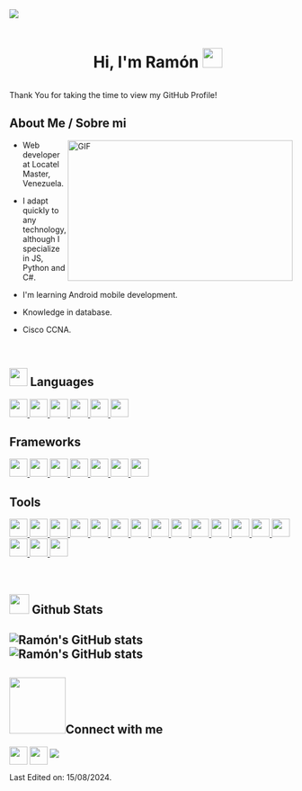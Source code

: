 
<img src="https://user-images.githubusercontent.com/73097560/115834477-dbab4500-a447-11eb-908a-139a6edaec5c.gif">
<div id="user-content-toc">
  <ul align="center">
    <summary><h1 style="display: inline-block">Hi, I'm Ramón <img src="https://media.giphy.com/media/hvRJCLFzcasrR4ia7z/giphy.gif" width="35"></h1></summary>
  </ul>
</div>



  <div size='20px'>Thank You for taking the time to view my GitHub Profile!</div>

<h2> About Me / Sobre mi </h2>

<p><img align="right" height="250" width="400" alt="GIF" src="https://github.com/JayantGoel001/JayantGoel001/blob/master/GIF/code.gif" /></p>

- Web developer at Locatel Master, Venezuela.

- I adapt quickly to any technology, although I specialize in JS, Python and C#.

- I'm learning Android mobile development.
  
- Knowledge in database.
  
- Cisco CCNA.

<br>

<h2> <img src = "https://media2.giphy.com/media/QssGEmpkyEOhBCb7e1/giphy.gif?cid=ecf05e47a0n3gi1bfqntqmob8g9aid1oyj2wr3ds3mg700bl&rid=giphy.gif" width = 32px> Languages </h2>
<a href= https://github.com/Infamousray64?tab=repositories > <img width ='32px' src ='https://upload.wikimedia.org/wikipedia/commons/0/06/Kotlin_Icon.svg'> </a>
<a href= https://github.com/Infamousray64?tab=repositories > <img width ='32px' src ='https://raw.githubusercontent.com/rahulbanerjee26/githubAboutMeGenerator/main/icons/python.svg'> </a>
<a href= https://github.com/Infamousray64?tab=repositories > <img width ='32px' src ='https://raw.githubusercontent.com/rahulbanerjee26/githubAboutMeGenerator/main/icons/javascript.svg'> </a>
<a href= https://github.com/Infamousray64?tab=repositories > <img width ='32px' src ='https://github.com/rahulbanerjee26/githubProfileReadmeGenerator/blob/main/icons/csharp.svg'> </a>
<a href= https://github.com/Infamousray64?tab=repositories > <img width ='32px' src ='https://raw.githubusercontent.com/rahulbanerjee26/githubAboutMeGenerator/main/icons/css.svg'> </a>
<a href= https://github.com/Infamousray64?tab=repositories > <img width ='32px' src ='https://raw.githubusercontent.com/rahulbanerjee26/githubAboutMeGenerator/main/icons/html.svg'> </a>



<h2> Frameworks  </h2>
<a href= https://github.com/Infamousray64?tab=repositories > <img width ='32px' src ='https://github.com/rahulbanerjee26/githubProfileReadmeGenerator/blob/main/icons/flask.svg'> </a>
<a href= https://github.com/Infamousray64?tab=repositories > <img width ='32px' src ='https://github.com/rahulbanerjee26/githubProfileReadmeGenerator/blob/main/icons/dotnet.svg'> </a>
<a href= https://github.com/Infamousray64?tab=repositories > <img width ='32px' src ='https://github.com/rahulbanerjee26/githubProfileReadmeGenerator/blob/main/icons/bootstrap.svg'> </a>
<a href= https://github.com/Infamousray64?tab=repositories > <img width ='32px' src ='https://cdn.worldvectorlogo.com/logos/blazor.svg'> </a>
<a href= https://github.com/Infamousray64?tab=repositories > <img width ='32px' src ='https://github.com/rahulbanerjee26/githubProfileReadmeGenerator/blob/main/icons/reactjs.svg'> </a>
<a href= https://github.com/Infamousray64?tab=repositories > <img width ='32px' src ='https://www.svgrepo.com/show/373446/astro.svg'> </a>
<a href= https://github.com/Infamousray64?tab=repositories > <img width ='32px' src ='https://www.svgrepo.com/show/333609/tailwind-css.svg'> </a>


<h2> Tools  </h2>
<a href= https://github.com/Infamousray64?tab=repositories > <img width ='32px' src ='https://github.com/rahulbanerjee26/githubProfileReadmeGenerator/blob/main/icons/docker.svg'> </a>
<a href= https://github.com/Infamousray64?tab=repositories > <img width ='32px' src ='https://github.com/rahulbanerjee26/githubProfileReadmeGenerator/blob/main/icons/azure.svg'> </a>
<a href= https://github.com/Infamousray64?tab=repositories > <img width ='32px' src ='https://github.com/rahulbanerjee26/githubProfileReadmeGenerator/blob/main/icons/linux.svg'> </a>
<a href= https://github.com/Infamousray64?tab=repositories > <img width ='32px' src ='https://www.svgrepo.com/show/327408/logo-vercel.svg'> </a>
<a href= https://github.com/Infamousray64?tab=repositories > <img width ='32px' src ='https://upload.wikimedia.org/wikipedia/commons/c/c1/Android_Studio_icon_%282023%29.svg'> </a>
<a href= https://github.com/Infamousray64?tab=repositories > <img width ='32px' src ='https://upload.wikimedia.org/wikipedia/commons/2/2c/Visual_Studio_Icon_2022.svg'> </a>
<a href= https://github.com/Infamousray64?tab=repositories > <img width ='32px' src ='https://cdn.worldvectorlogo.com/logos/visual-studio-code-1.svg'> </a>
<a href= https://github.com/Infamousray64?tab=repositories > <img width ='32px' src ='https://raw.githubusercontent.com/rahulbanerjee26/githubAboutMeGenerator/main/icons/sqlite.svg'> </a>
<a href= https://github.com/Infamousray64?tab=repositories > <img width ='32px' src ='https://github.com/rahulbanerjee26/githubProfileReadmeGenerator/blob/main/icons/postgresql.svg'> </a>
<a href= https://github.com/Infamousray64?tab=repositories > <img width ='32px' src ='https://github.com/rahulbanerjee26/githubProfileReadmeGenerator/blob/main/icons/mysql.svg'> </a>
<a href= https://github.com/Infamousray64?tab=repositories > <img width ='32px' src ='https://github.com/rahulbanerjee26/githubProfileReadmeGenerator/blob/main/icons/git.svg'> </a>
<a href= https://github.com/Infamousray64?tab=repositories > <img width ='32px' src ='https://github.com/rahulbanerjee26/githubProfileReadmeGenerator/blob/main/icons/github.svg'> </a>
<a href= https://github.com/Infamousray64?tab=repositories > <img width ='32px' src ='https://encrypted-tbn0.gstatic.com/images?q=tbn:ANd9GcQ_3Fq8OgPD1-Cl7I0kYtyT5i1P_yLmae3QNA&s'> </a>
<a href= https://github.com/Infamousray64?tab=repositories > <img width ='32px' src ='https://github.com/rahulbanerjee26/githubProfileReadmeGenerator/blob/main/icons/wordpress.svg'> </a>
<a href= https://github.com/Infamousray64?tab=repositories > <img width ='32px' src ='https://www.svgrepo.com/show/303503/shopify-logo.svg'> </a>
<a href= https://github.com/Infamousray64?tab=repositories > <img width ='32px' src ='https://upload.wikimedia.org/wikipedia/commons/f/f1/Vitejs-logo.svg'> </a>
<a href= https://github.com/Infamousray64?tab=repositories > <img width ='32px' src ='https://www.svgrepo.com/show/376337/node-js.svg'> </a>





<br>
<br>
<br>
<h2> <img src="https://media.giphy.com/media/iY8CRBdQXODJSCERIr/giphy.gif" width="35"> Github Stats <h2>

![Ramón's GitHub stats](https://github-readme-stats.vercel.app/api/top-langs?username=infamousray64&show_icons=true&theme=dark&locale=en&layout=compact)
<br>
![Ramón's GitHub stats](https://github-readme-stats.vercel.app/api?username=infamousray64&show_icons=true&theme=tokyonight) 
<br>

<h2> <img src='https://raw.githubusercontent.com/ShahriarShafin/ShahriarShafin/main/Assets/handshake.gif' width="100px">Connect with me  </h2>
<a href = 'https://www.linkedin.com/in/ram%C3%B3n-marr%C3%B3n-rosario-58719214a/'> <img width = '32px' align= 'center' src="https://raw.githubusercontent.com/rahulbanerjee26/githubAboutMeGenerator/main/icons/linked-in-alt.svg"/></a> 
<a href = 'https://github.com/Infamousray64?tab=repositories'> <img width = '32px' align= 'center' src="https://raw.githubusercontent.com/rahulbanerjee26/githubAboutMeGenerator/main/icons/github.svg"/></a>


<img src="https://user-images.githubusercontent.com/73097560/115834477-dbab4500-a447-11eb-908a-139a6edaec5c.gif">


Last Edited on: 15/08/2024.
